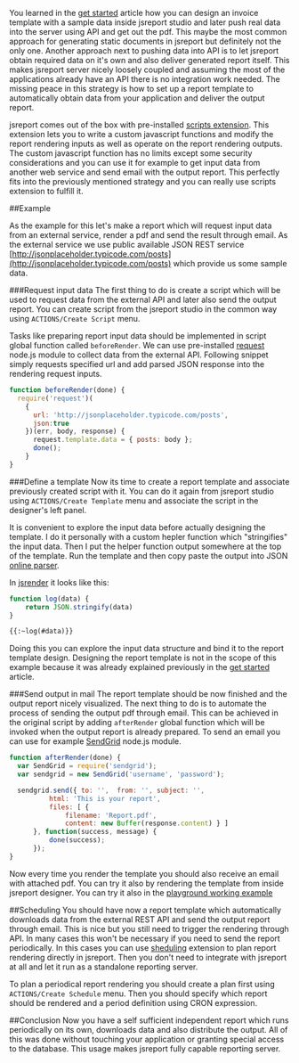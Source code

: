 You learned in the [get started](/learn/get-started) article how you can design an invoice template with a sample data inside jsreport studio and later push real data into the server using API and get out the pdf. This maybe the most common approach for generating static documents in jsreport but definitely not the only one. Another approach next to pushing data into API is to let jsreport obtain required data on it's own and also deliver generated report itself. This makes jsreport server nicely loosely coupled and assuming the most of the applications already have an API there is no integration work needed. The missing peace in this strategy is how to set up a report template to automatically obtain data from your application and deliver the output report.

jsreport comes out of the box with pre-installed [scripts extension](/learn/scripts). This extension lets you to write a custom javascript functions and modify the report rendering inputs as well as operate on the report rendering outputs. The custom javascript function has no limits except some security considerations and you can use it for example to get input data from another web service and send email with the output report. This perfectly fits into the  previously mentioned strategy and you can really use scripts extension to fulfill it.

##Example

As the example for this let's make a report which will request input data from an external service, render a pdf and send the result through email.  As the external service we use public available JSON REST service [http://jsonplaceholder.typicode.com/posts](http://jsonplaceholder.typicode.com/posts) which provide us some sample data.

###Request input data
The first thing to do is create a script which will be used to request data from the external API and later also send the output report. You can create script from the jsreport studio in the common way using `ACTIONS/Create Script` menu.

Tasks like preparing report input data should be implemented in script global function called `beforeRender`. We can use pre-installed [request](https://github.com/request/request) node.js module  to collect data from the external API. Following snippet simply requests specified url and add parsed JSON response into the rendering request inputs.

```js
function beforeRender(done) {
  require('request')(
    {
      url: 'http://jsonplaceholder.typicode.com/posts',
      json:true
    })(err, body, response) {
      request.template.data = { posts: body };
      done();
    }
}
```

###Define a template
Now its time to create a report template and associate previously created script with it. You can do it again from jsreport studio using `ACTIONS/Create Template` menu and associate the script in the designer's left panel.

It is convenient to explore the input data before actually designing the template. I do it personally with a custom hepler function which "stringifies" the input data. Then I put the helper function output somewhere at the top of the template. Run the template and then copy paste the output into JSON [online parser](http://json.parser.online.fr/).

In [jsrender](/learn/jsrender) it looks like this:

```js
function log(data) {
	return JSON.stringify(data)
}
```

```html
{{:~log(#data)}}
```

Doing this you can explore the input data structure and bind it to the report template design. Designing the report template is not in the scope of this example because it was already explained previously in the [get started](/learn/get-started) article.

###Send output in mail
The report template should be now finished and the output report nicely visualized. The next thing to do is to automate the process of sending the output pdf through email. This can be achieved in the original script by adding `afterRender` global function which will be invoked when the output report is already prepared. To send an email you can use for example  [SendGrid](https://github.com/sendgrid/sendgrid-nodejs) node.js module.
```js
function afterRender(done) {
  var SendGrid = require('sendgrid');
  var sendgrid = new SendGrid('username', 'password');

  sendgrid.send({ to: '',  from: '', subject: '',
          html: 'This is your report',
          files: [ {
	          filename: 'Report.pdf',
	          content: new Buffer(response.content) } ]
	  }, function(success, message) {
          done(success);
	  });
}
```

Now every time you render the template you should also receive an email with attached pdf. You can try it also by rendering the template from inside jsreport designer. You can try it also in the [playground working example](https://playground.jsreport.net/#playground/bk1twCWht/8)

##Scheduling
You should have now a report template which automatically downloads data from the external REST API and send the output report through email. This is nice but you still need to trigger the rendering through API. In many cases this won't be necessary if you need to send the report periodically. In this cases you can use [sheduling](/learn/scheduling) extension to plan report rendering directly in jsreport. Then you don't need to integrate with jsreport at all and let it run as a standalone reporting server.

To plan a periodical report rendering you should create a plan first using `ACTIONS/Create Schedule` menu. Then you should specify which report should be rendered and a period definition using CRON expression.

##Conclusion
Now you have a self sufficient independent report which runs periodically on its own, downloads data and also distribute the output. All of this was done without touching your application or granting special access to the database. This usage makes jsreport fully capable reporting server.